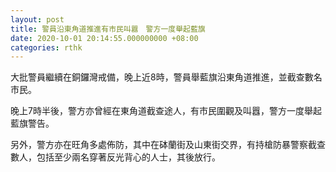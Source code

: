 ```yaml
---
layout: post
title: 警員沿東角道推進有市民叫囂　警方一度舉起藍旗
date: 2020-10-01 20:14:55.000000000 +08:00
categories: rthk
---
```


大批警員繼續在銅鑼灣戒備，晚上近8時，警員舉藍旗沿東角道推進，並截查數名市民。

晚上7時半後，警方亦曾經在東角道截查途人，有市民圍觀及叫囂，警方一度舉起藍旗警告。

另外，警方亦在旺角多處佈防，其中在砵蘭街及山東街交界，有持槍防暴警察截查數人，包括至少兩名穿著反光背心的人士，其後放行。
